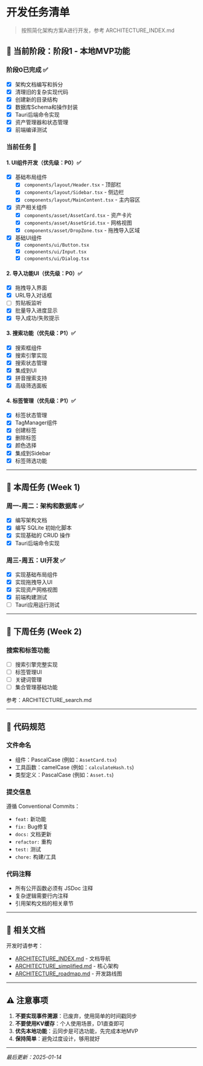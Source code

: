 # 开发任务清单

> 按照简化架构方案A进行开发，参考 ARCHITECTURE_INDEX.md

## 🎯 当前阶段：阶段1 - 本地MVP功能

### 阶段0已完成 ✅
- [x] 架构文档编写和拆分
- [x] 清理旧的复杂实现代码
- [x] 创建新的目录结构
- [x] 数据库Schema和操作封装
- [x] Tauri后端命令实现
- [x] 资产管理器和状态管理
- [x] 前端编译测试

### 当前任务 🔄

#### 1. UI组件开发（优先级：P0）✅
- [x] 基础布局组件
  - [x] `components/layout/Header.tsx` - 顶部栏
  - [x] `components/layout/Sidebar.tsx` - 侧边栏
  - [x] `components/layout/MainContent.tsx` - 主内容区
  
- [x] 资产相关组件
  - [x] `components/asset/AssetCard.tsx` - 资产卡片
  - [x] `components/asset/AssetGrid.tsx` - 网格视图
  - [x] `components/asset/DropZone.tsx` - 拖拽导入区域
  
- [x] 基础UI组件
  - [x] `components/ui/Button.tsx`
  - [x] `components/ui/Input.tsx`
  - [x] `components/ui/Dialog.tsx`

#### 2. 导入功能UI（优先级：P0）✅
- [x] 拖拽导入界面
- [x] URL导入对话框
- [ ] 剪贴板监听
- [x] 批量导入进度显示
- [x] 导入成功/失败提示

#### 3. 搜索功能（优先级：P1）✅
- [x] 搜索框组件
- [x] 搜索引擎实现
- [x] 搜索状态管理
- [x] 集成到UI
- [x] 拼音搜索支持
- [x] 高级筛选面板

#### 4. 标签管理（优先级：P1）✅
- [x] 标签状态管理
- [x] TagManager组件
- [x] 创建标签
- [x] 删除标签
- [x] 颜色选择
- [x] 集成到Sidebar
- [x] 标签筛选功能

---

## 📅 本周任务 (Week 1)

### 周一-周二：架构和数据库 ✅
- [x] 编写架构文档
- [x] 编写 SQLite 初始化脚本
- [x] 实现基础的 CRUD 操作
- [x] Tauri后端命令实现

### 周三-周五：UI开发 ✅
- [x] 实现基础布局组件
- [x] 实现拖拽导入UI
- [x] 实现资产网格视图
- [x] 前端构建测试
- [ ] Tauri应用运行测试

---

## 🚀 下周任务 (Week 2)

### 搜索和标签功能
- [ ] 搜索引擎完整实现
- [ ] 标签管理UI
- [ ] 关键词管理
- [ ] 集合管理基础功能

参考：ARCHITECTURE_search.md

---

## 📝 代码规范

### 文件命名
- 组件：PascalCase (例如：`AssetCard.tsx`)
- 工具函数：camelCase (例如：`calculateHash.ts`)
- 类型定义：PascalCase (例如：`Asset.ts`)

### 提交信息
遵循 Conventional Commits：
- `feat:` 新功能
- `fix:` Bug修复
- `docs:` 文档更新
- `refactor:` 重构
- `test:` 测试
- `chore:` 构建/工具

### 代码注释
- 所有公开函数必须有 JSDoc 注释
- 复杂逻辑需要行内注释
- 引用架构文档的相关章节

---

## 🔗 相关文档

开发时请参考：
- [ARCHITECTURE_INDEX.md](./ARCHITECTURE_INDEX.md) - 文档导航
- [ARCHITECTURE_simplified.md](./ARCHITECTURE_simplified.md) - 核心架构
- [ARCHITECTURE_roadmap.md](./ARCHITECTURE_roadmap.md) - 开发路线图

---

## ⚠️ 注意事项

1. **不要实现事件溯源**：已废弃，使用简单的时间戳同步
2. **不要使用KV缓存**：个人使用场景，D1直查即可
3. **优先本地功能**：云同步是可选功能，先完成本地MVP
4. **保持简单**：避免过度设计，够用就好

---

*最后更新：2025-01-14*
